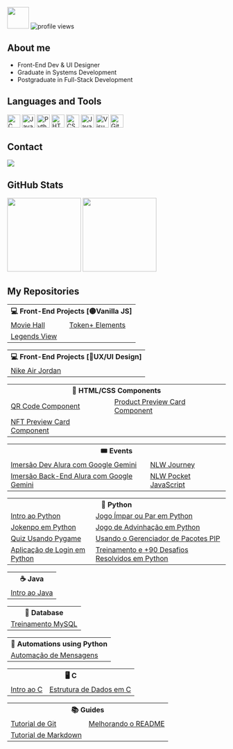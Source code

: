 <img src="https://github.com/TheDudeThatCode/TheDudeThatCode/blob/master/Assets/Developer.gif" width="50"> ![profile views](https://komarev.com/ghpvc/?username=udanielnogueira&color=006bed)

## About me

- Front-End Dev & UI Designer
- Graduate in Systems Development
- Postgraduate in Full-Stack Development

## Languages and Tools

<div>
  <img src="https://cdn.jsdelivr.net/gh/devicons/devicon/icons/c/c-original.svg" width="30" title="C"/>
  <img src="https://cdn.jsdelivr.net/gh/devicons/devicon/icons/java/java-original.svg" width="30" title="Java"/>
  <img src="https://cdn.jsdelivr.net/gh/devicons/devicon/icons/python/python-original.svg" width="30" title="Python 3"/>
  <img src="https://cdn.jsdelivr.net/gh/devicons/devicon/icons/html5/html5-original.svg" width="30" title="HTML 5"/>
  <img src="https://cdn.jsdelivr.net/gh/devicons/devicon/icons/css3/css3-original.svg" width="30" title="CSS 3"/>
  <img src="https://cdn.jsdelivr.net/gh/devicons/devicon/icons/javascript/javascript-original.svg" width="30" title="JavaScript"/>
  <img src="https://cdn.jsdelivr.net/gh/devicons/devicon/icons/visualstudio/visualstudio-plain.svg" width="30" title="Visual Studio Code"/>
  <img src="https://cdn.jsdelivr.net/gh/devicons/devicon/icons/git/git-original.svg" width="30" title="Git"/> 
</div>

## Contact

<a href="https://www.linkedin.com/in/udanielnogueira" target="_blank" alt="Linkedin" >
  <img src="https://img.shields.io/badge/-Linkedin-0e76a8?style=flat-square&logo=Linkedin&logoColor=white&link=linkedin.com/in/udanielnogueira" />
</a>

## GitHub Stats

<div align="left">
  <img height="170em" src="https://github-readme-stats.vercel.app/api/top-langs/?username=udanielnogueira&layout=compact&langs_count=8&theme=dark"/>
  <img height="170em" src="https://github-readme-stats.vercel.app/api?username=udanielnogueira&show_icons=true&theme=dark&include_all_commits=false&count_private=true"/>
</div>

## My Repositories

<table>
  <tr><th colspan="2">💻 Front-End Projects [🟡Vanilla JS]</th></tr>
  <tr>
    <td><a href="https://github.com/udanielnogueira/movie-hall">Movie Hall</a></td>
    <td><a href="https://github.com/udanielnogueira/token-elements">Token+ Elements</a></td>
  </tr>
  <tr>
    <td><a href="https://github.com/udanielnogueira/legends-view">Legends View</a></td>
    <td></td>
  </tr>
</table>

<table>
  <tr><th colspan="2">💻 Front-End Projects [🎨UX/UI Design]</th></tr>
  <tr>
    <td><a href="https://github.com/udanielnogueira/nike-air-jordan">Nike Air Jordan</a></td>
  </tr>
</table>

<table>
  <tr><th colspan="2">🧩 HTML/CSS Components</th></tr>
  <tr>
    <td><a href="https://github.com/udanielnogueira/qr-code-component">QR Code Component</a></td>
    <td><a href="https://github.com/udanielnogueira/product-preview-card-component">Product Preview Card Component</a></td>
  </tr>
  <tr>
    <td><a href="https://github.com/udanielnogueira/nft-preview-card-component">NFT Preview Card Component</a></td>
    <td></td>
  </tr>
</table>

<table>
  <tr><th colspan="2">🎟️ Events</th></tr>
  <tr>
    <td><a href="https://github.com/udanielnogueira/imersao-dev-google-gemini">Imersão Dev Alura com Google Gemini</a></td>
    <td><a href="https://github.com/udanielnogueira/nlw-journey">NLW Journey</a></td>
  </tr>
  <tr>
    <td><a href="https://github.com/udanielnogueira/imersao-backend-google-gemini">Imersão Back-End Alura com Google Gemini</a></td>
    <td><a href="https://github.com/udanielnogueira/nlw-pocket-javascript">NLW Pocket JavaScript</a></td>
  </tr>
</table>

<table>
  <tr><th colspan="2">🐍 Python</th></tr>
  <tr>
    <td><a href="https://github.com/udanielnogueira/python-zero">Intro ao Python</a></td>
    <td><a href="https://github.com/udanielnogueira/impar-par-python">Jogo Ímpar ou Par em Python</a></td>
  </tr>
  <tr>
    <td><a href="https://github.com/udanielnogueira/jokenpo-python">Jokenpo em Python</a></td>
    <td><a href="https://github.com/udanielnogueira/advinhe-python">Jogo de Advinhação em Python</a></td>
  </tr>
  <tr>
    <td><a href="https://github.com/udanielnogueira/future-hope">Quiz Usando Pygame</a></td>
    <td><a href="https://github.com/udanielnogueira/python-pip">Usando o Gerenciador de Pacotes PIP</a></td>
  </tr>
  <tr>
    <td><a href="https://github.com/udanielnogueira/app-login-python">Aplicação de Login em Python</a></td>
    <td><a href="https://github.com/udanielnogueira/treinamento-python">Treinamento e +90 Desafios Resolvidos em Python</a></td>
  </tr>
</table>

<table>
  <tr><th colspan="2">☕ Java</th></tr>
  <tr>
    <td><a href="https://github.com/udanielnogueira/java-zero">Intro ao Java</a></td>
  </tr>
</table>

<table>
  <tr><th colspan="2">🎲 Database</th></tr>
  <tr>
    <td><a href="https://github.com/udanielnogueira/mysql-guanabara">Treinamento MySQL</a></td>
  </tr>
</table>

<table>
  <tr><th colspan="2">🤖 Automations using Python</th></tr>
  <tr>
    <td><a href="https://github.com/udanielnogueira/msg-automatizada">Automação de Mensagens</a></td>
  </tr>
</table>

<table>
  <tr><th colspan="2">🖥️ C</th></tr>
  <tr>
    <td><a href="https://github.com/udanielnogueira/c-zero">Intro ao C</a></td>
    <td><a href="https://github.com/udanielnogueira/data-structure-zero">Estrutura de Dados em C</a></td>
  </tr>
</table>

<table>
  <tr><th colspan="2">📚 Guides</th></tr>
  <tr>
    <td><a href="https://github.com/udanielnogueira/git-tutorial">Tutorial de Git</a></td>
    <td><a href="https://github.com/udanielnogueira/github-profile">Melhorando o README</a></td>
  </tr>
  <tr>
    <td><a href="https://github.com/udanielnogueira/markdown-syntax">Tutorial de Markdown</a></td>
    <td></td>
  </tr>
</table>
